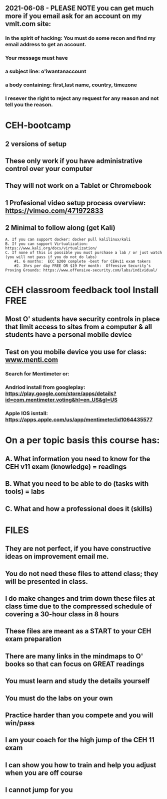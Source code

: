 ## 2021-06-08 - PLEASE NOTE you can get much more if you email ask for an account on my vmlt.com site:
### In the spirit of hacking: You must do some recon and find my email address to get an account.
### Your message must have
### a subject line: o'iwantanaccount
### a body containing: first,last name, country, timezone
### I resever the right to reject any request for any reason and not tell you the reason.

# CEH-bootcamp 
## 2 versions of setup
## These only work if you have administrative control over your computer
## They will not work on a Tablet or Chromebook
## 1 Profesional video setup process overview: https://vimeo.com/471972833
## 2 Minimal to follow along (get Kali)
	A. If you can support docker: docker pull kalilinux/kali
	B. If you can support Virtualization: https://www.kali.org/docs/virtualization/
	C. If none of this is possible you must purchase a lab / or just watch (you will not pass if you do not do labs)
		#1. 6 months:  ECC $200 complete -best for CEHv11 exam takers
		#2. 3hrs per day FREE OR $19 Per month:  Offensive Security’s Proving Grounds: https://www.offensive-security.com/labs/individual/
# CEH classroom feedback tool Install FREE
## Most O' students have security controls in place that limit access to sites from a computer & all students have a personal mobile device
## Test on you mobile device you use for class: www.menti.com
### Search for Mentimeter or:
###  Andriod install from googleplay: https://play.google.com/store/apps/details?id=com.mentimeter.voting&hl=en_US&gl=US
### Apple IOS isntall: https://apps.apple.com/us/app/mentimeter/id1064435577

# On a per topic basis this course has: 
##  A. What information you need to know for the CEH v11 exam (knowledge) = readings
##  B. What you need to be able to do (tasks with tools) = labs
##  C. What and how a professional does it (skills)

# FILES
## They are not perfect, if you have constructive ideas on improvement email me.
## You do not need these files to attend class; they will be presented in class.
## I do make changes and trim down these files at class time due to the compressed schedule of covering a 30-hour class in 8 hours
## These files are meant as a START to your CEH exam preparation
## There are many links in the mindmaps to O' books so that can focus on GREAT readings
## You must learn and study the details yourself
## You must do the labs on your own

## Practice harder than you compete and you will win/pass
## I am your coach for the high jump of the CEH 11 exam
## I can show you how to train and help you adjust when you are off course
## I cannot jump for you

